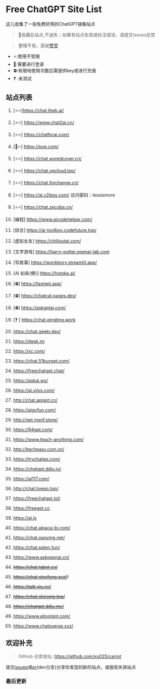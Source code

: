 # Free ChatGPT Site List

这儿收集了一些免费好用的ChatGPT镜像站点
> 🤭收藏此站点,不迷失；如果有站点失效或标注错误，请提交issues反馈

> 整理不易，感谢[赞赏](https://xx025.github.io/carrot)

- ⭐:使用不受限
- 🔑:需要进行登录
- ⛔:有限地使用次数后需提供key或进行充值
- ❓ :未测试

## 站点列表
1. [⭐⭐]https://chat.theb.ai/

2. [⭐⭐] https://www.chat2ai.cn/

3. [⭐⭐] https://chatforai.com/

4. [🔑⭐] https://poe.com/

5. [⭐⭐] https://chat.wxredcover.cn/

6. [⭐⭐] https://chat.yqcloud.top/

7. [⭐⭐] https://chat.forchange.cn/

8. [⭐⭐] https://ai.v2less.com/ 访问密码：lessismore

9. [⭐⭐] https://chat.zecoba.cn/

10. [编程] https://www.aicodehelper.com/

11. [综合] https://ai-toolbox.codefuture.top/

12. [虚拟女友] https://chilloutai.com/

13. [文字游戏] https://harry-potter.openai-lab.com

14. [写故事] https://wordstory.streamlit.app/

15. [AI 如来(佛)] https://hotoke.ai/

16. [⛔] https://fastgpt.app/

17. [⛔] https://chatcat.pages.dev/

18. [⛔] https://askgptai.com/

19. [❓ ] https://chat.qingting.work

20. https://chat.geekr.dev/

21. https://desk.im

22. https://xc.com/

23. https://chat.51buygpt.com/

24. https://freechatgpt.chat/

25. https://askai.ws/

26. https://ai.yiios.com/

27. http://chat.apigpt.cn/

28. https://aigcfun.com/

29. http://gpt.mxnf.store/

30. https://94gpt.com/

31. https://www.teach-anything.com/

32. http://itecheasy.com.cn/

33. https://trychatgp.com/

34. https://chatgpt.ddiu.io/

35. https://ai117.com/

36. http://chat.livepo.top/

37. https://freechatgpt.lol/

38. https://freegpt.cc

39. https://ai.ls

40. https://chat.alpaca-bi.com/

41. https://chat.paoying.net/

42. https://chat.eaten.fun/

43. https://www.askopenai.cn/

44. ~~https://chat.tgbot.co/~~

45. ~~https://chat.ninvfeng.xyz/!~~

46. ~~https://talk.xiu.ee/~~

47. ~~https://chat.sheepig.top/~~

48. ~~https://chatgpt.ddiu.me/~~

49. https://www.aitoolgpt.com/

50. https://www.chatsverse.xyz/

## 欢迎补充
>GitHub 仓库地址: https://github.com/xx025/carrot

提交[issues](https://github.com/xx025/carrot/issues)或[pr](https://github.com/xx025/carrot/pulls)(dev分支)分享你发现的新的站点，或报告失效站点



### 最后更新

